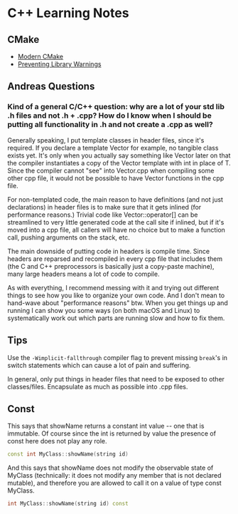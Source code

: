 # C++ Learning Notes

## CMake

* [Modern CMake](https://cliutils.gitlab.io/modern-cmake/chapters/testing.html)
* [Preventing Library Warnings](https://foonathan.net/2018/10/cmake-warnings/)

## Andreas Questions

### Kind of a general C/C++ question: why are a lot of your std lib .h files and not .h + .cpp? How do I know when I should be putting all functionality in .h and not create a .cpp as well?

Generally speaking, I put template classes in header files, since it's required. If you declare a template<typename T> Vector<T> for example, no tangible class exists yet. It's only when you actually say something like Vector<int> later on that the compiler instantiates a copy of the Vector template with int in place of T. Since the compiler cannot "see" into Vector.cpp when compiling some other cpp file, it would not be possible to have Vector functions in the cpp file.

For non-templated code, the main reason to have definitions (and not just declarations) in header files is to make sure that it gets inlined (for performance reasons.) Trivial code like Vector::operator[] can be streamlined to very little generated code at the call site if inlined, but if it's moved into a cpp file, all callers will have no choice but to make a function call, pushing arguments on the stack, etc.

The main downside of putting code in headers is compile time. Since headers are reparsed and recompiled in every cpp file that includes them (the C and C++ preprocessors is basically just a copy-paste machine), many large headers means a lot of code to compile.

As with everything, I recommend messing with it and trying out different things to see how you like to organize your own code. And I don't mean to hand-wave about "performance reasons" btw. When you get things up and running I can show you some ways (on both macOS and Linux) to systematically work out which parts are running slow and how to fix them.

## Tips

Use the `-Wimplicit-fallthrough` compiler flag to prevent missing `break`'s in switch statements which can cause a lot of pain and suffering.

In general, only put things in header files that need to be exposed to other classes/files. Encapsulate
as much as possible into .cpp files.

## Const

This says that showName returns a constant int value -- one that is immutable. 
Of course since the int is returned by value the presence of const here does not play any role.

```c++
const int MyClass::showName(string id)
```

And this says that showName does not modify the observable state of MyClass 
(technically: it does not modify any member that is not declared mutable), 
and therefore you are allowed to call it on a value of type const MyClass.

```c++
int MyClass::showName(string id) const
```
